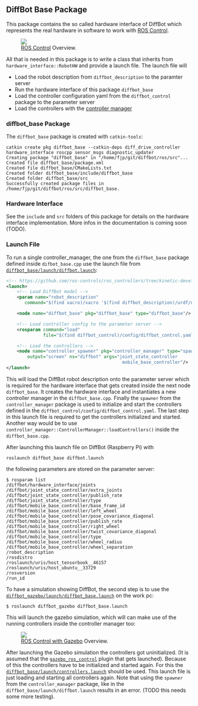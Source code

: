 ## DiffBot Base Package

This package contains the so called hardware interface of DiffBot which represents the real hardware in software to work with 
[ROS Control](http://wiki.ros.org/ros_control). 

<figure>
    <a href="https://raw.githubusercontent.com/fjp/diffbot/master/docs/resources/ros_control_overview.png"><img src="https://raw.githubusercontent.com/fjp/diffbot/master/docs/resources/ros_control_overview.png"></a>
    <figcaption><a href="http://wiki.ros.org/ros_control#Overview" title="ROS Control">ROS Control</a> Overview.</figcaption>
</figure>

All that is needed in this package is to write a class that inherits from `hardware_interface::RobotHW` and provide a launch
file. The launch file will 

- Load the robot description from `diffbot_description` to the paramter server
- Run the hardware interface of this package `diffbot_base`
- Load the controller configuration yaml from the `diffbot_control` package to the parameter server
- Load the controllers with the [controller manager](http://wiki.ros.org/controller_manager?distro=noetic)

### diffbot_base Package

The `diffbot_base` package is created with `catkin-tools`:

```console
catkin create pkg diffbot_base --catkin-deps diff_drive_controller hardware_interface roscpp sensor_msgs diagnostic_updater                      
Creating package "diffbot_base" in "/home/fjp/git/diffbot/ros/src"...
Created file diffbot_base/package.xml
Created file diffbot_base/CMakeLists.txt
Created folder diffbot_base/include/diffbot_base
Created folder diffbot_base/src
Successfully created package files in /home/fjp/git/diffbot/ros/src/diffbot_base.
```

### Hardware Interface

See the `include` and `src` folders of this package for details on the hardware interface implementation.
More infos in the documentation is coming soon (TODO).


### Launch File

To run a single controller_manager, the one from the `diffbot_base` package defined inside `difbot_base.cpp` use the 
launch file from [`diffbot_base/launch/diffbot.launch`](https://github.com/fjp/diffbot/blob/master/ros/src/diffbot_base/launch/diffbot.launch):

```xml
<!-- https://github.com/ros-controls/ros_controllers/tree/kinetic-devel/diff_drive_controller/test -->
<launch>
    <!-- Load DiffBot model -->
    <param name="robot_description"
	   command="$(find xacro)/xacro '$(find diffbot_description)/urdf/diffbot.xacro'"/>

    <node name="diffbot_base" pkg="diffbot_base" type="diffbot_base"/>

    <!-- Load controller config to the parameter server -->
    <rosparam command="load" 
              file="$(find diffbot_control)/config/diffbot_control.yaml"/>

    <!-- Load the controllers -->
    <node name="controller_spawner" pkg="controller_manager" type="spawner" respawn="false"
        output="screen" ns="diffbot" args="joint_state_controller
                                            mobile_base_controller"/>
</launch>
```

This will load the DiffBot robot description onto the parameter server which is required  for the hardware interface that gets created inside the next
node `diffbot_base`. It creates the hardware interface and instantiates a new controller manager in the `diffbot_base.cpp`.
Finally the `spawner` from the `controller_manager` package is used to initialize and start the controllers defined in the `diffbot_control/config/diffbot_control.yaml`. The last step in this launch file is required to get the controllers initialized and started.
Another way would be to use `controller_manager::ControllerManager::loadControllers()` inside the `diffbot_base.cpp`.


After launching this launch file on DiffBot (Raspberry Pi) with 

```console
roslaunch diffbot_base diffbot.launch
```

the following parameters are stored on the parameter server:

```console
$ rosparam list
/diffbot/hardware_interface/joints
/diffbot/joint_state_controller/extra_joints
/diffbot/joint_state_controller/publish_rate
/diffbot/joint_state_controller/type
/diffbot/mobile_base_controller/base_frame_id
/diffbot/mobile_base_controller/left_wheel
/diffbot/mobile_base_controller/pose_covariance_diagonal
/diffbot/mobile_base_controller/publish_rate
/diffbot/mobile_base_controller/right_wheel
/diffbot/mobile_base_controller/twist_covariance_diagonal
/diffbot/mobile_base_controller/type
/diffbot/mobile_base_controller/wheel_radius
/diffbot/mobile_base_controller/wheel_separation
/robot_description
/rosdistro
/roslaunch/uris/host_tensorbook__46157
/roslaunch/uris/host_ubuntu__33729
/rosversion
/run_id
```

To have a simulation showing DiffBot, the second step is to use the [`diffbot_gazebo/launch/diffbot_base.launch`](https://github.com/fjp/diffbot/blob/master/ros/src/diffbot_gazebo/launch/diffbot_base.launch) on the work pc:

```console
$ roslaunch diffbot_gazebo diffbot_base.launch
```

This will launch the gazebo simulation, which will can make use of the running controllers inside the controller manager too:

<figure>
    <a href="https://raw.githubusercontent.com/fjp/diffbot/master/docs/resources/ros_control_gazebo.png"><img src="https://raw.githubusercontent.com/fjp/diffbot/master/docs/resources/ros_control_gazebo.png"></a>
    <figcaption><a href="http://gazebosim.org/tutorials/?tut=ros_control" title="ROS Control with Gazebo">ROS Control with Gazebo</a> Overview.</figcaption>
</figure>


After launching the Gazebo simulation the controllers got uninitialized.
(It is assumed that the [`gazebo_ros_control`](https://github.com/ros-simulation/gazebo_ros_pkgs/tree/kinetic-devel/gazebo_ros_control) plugin that gets launched). Because of this the controllers have to be initialized and started again. For this the [`diffbot_base/launch/controllers.launch`](https://github.com/fjp/diffbot/blob/master/ros/src/diffbot_base/launch/controllers.launch) should be used.
This launch file is just loading and starting all controllers again. Note that using the `spawner` from the `controller_manager` package, like in the `diffbot_base/launch/diffbot.launch` results in an error. (TODO this needs some more testing).
